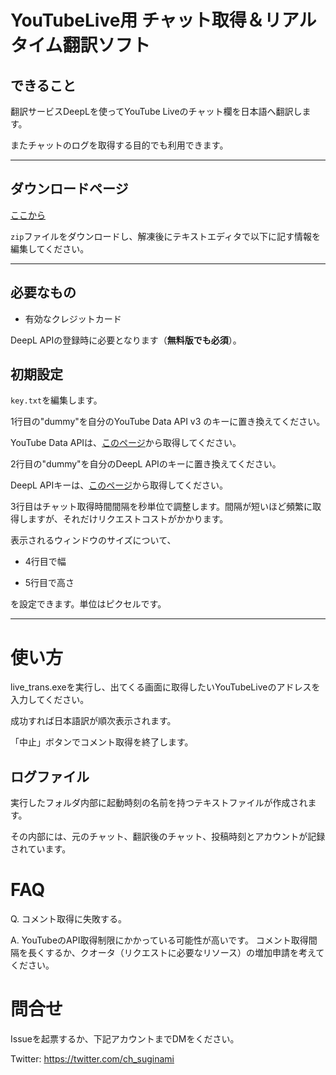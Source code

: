 # YouTubeLive用 チャット取得＆リアルタイム翻訳ソフト

## できること

翻訳サービスDeepLを使ってYouTube Liveのチャット欄を日本語へ翻訳します。

またチャットのログを取得する目的でも利用できます。

---

## ダウンロードページ

[ここから](https://github.com/ch-suginami/LiveTransYouTube_free/releases/tag/v1.0.0)

`zip`ファイルをダウンロードし、解凍後にテキストエディタで以下に記す情報を編集してください。

---

## 必要なもの

+ 有効なクレジットカード

DeepL APIの登録時に必要となります（**無料版でも必須**）。

## 初期設定
`key.txt`を編集します。

1行目の"dummy"を自分のYouTube Data API v3 のキーに置き換えてください。

YouTube Data APIは、[このページ](https://console.developers.google.com/apis/credentials?hl=ja)から取得してください。

2行目の"dummy"を自分のDeepL APIのキーに置き換えてください。

DeepL APIキーは、[このページ](https://www.deepl.com/pro-api?cta=menu-pro-api)から取得してください。

3行目はチャット取得時間間隔を秒単位で調整します。間隔が短いほど頻繁に取得しますが、それだけリクエストコストがかかります。

表示されるウィンドウのサイズについて、

+ 4行目で幅
* 5行目で高さ

を設定できます。単位はピクセルです。

---

# 使い方

live_trans.exeを実行し、出てくる画面に取得したいYouTubeLiveのアドレスを入力してください。

成功すれば日本語訳が順次表示されます。

「中止」ボタンでコメント取得を終了します。

## ログファイル

実行したフォルダ内部に起動時刻の名前を持つテキストファイルが作成されます。

その内部には、元のチャット、翻訳後のチャット、投稿時刻とアカウントが記録されています。

# FAQ

Q. コメント取得に失敗する。

A. YouTubeのAPI取得制限にかかっている可能性が高いです。
コメント取得間隔を長くするか、クオータ（リクエストに必要なリソース）の増加申請を考えてください。

# 問合せ

Issueを起票するか、下記アカウントまでDMをください。

Twitter:
https://twitter.com/ch_suginami
